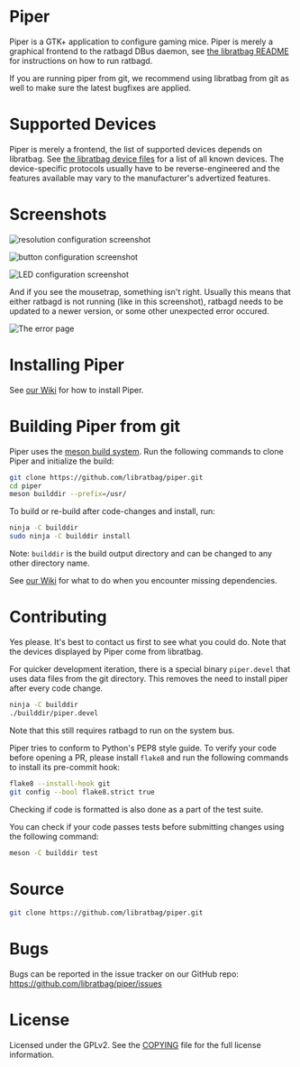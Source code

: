Piper
=====

Piper is a GTK+ application to configure gaming mice. Piper is merely a
graphical frontend to the ratbagd DBus daemon, see [the libratbag
README](https://github.com/libratbag/libratbag/blob/master/README.md#running-ratbagd-as-dbus-activated-systemd-service)
for instructions on how to run ratbagd.

If you are running piper from git, we recommend using libratbag from git
as well to make sure the latest bugfixes are applied.

Supported Devices
=================
Piper is merely a frontend, the list of supported devices depends on
libratbag. See [the libratbag device
files](https://github.com/libratbag/libratbag/tree/master/data/devices) for
a list of all known devices.  The device-specific protocols usually have to
be reverse-engineered and the features available may vary to the
manufacturer's advertized features.

Screenshots
===========

![resolution configuration screenshot](https://github.com/libratbag/piper/blob/wiki/screenshots/piper-resolutionpage.png)

![button configuration screenshot](https://github.com/libratbag/piper/blob/wiki/screenshots/piper-buttonpage.png)

![LED configuration screenshot](https://github.com/libratbag/piper/blob/wiki/screenshots/piper-ledpage.png)

And if you see the mousetrap, something isn't right. Usually this means that
either ratbagd is not running (like in this screenshot), ratbagd needs to be
updated to a newer version, or some other unexpected error occured.

![The error page](https://github.com/libratbag/piper/blob/wiki/screenshots/piper-errorpage.png)

Installing Piper
================

See [our Wiki](https://github.com/libratbag/piper/wiki/Installation) for how to install Piper.

Building Piper from git
=======================

Piper uses the [meson build system](http://mesonbuild.com/). Run the following
commands to clone Piper and initialize the build:

```sh
git clone https://github.com/libratbag/piper.git
cd piper
meson builddir --prefix=/usr/
```

To build or re-build after code-changes and install, run:

```sh
ninja -C builddir
sudo ninja -C builddir install
```

Note: `builddir` is the build output directory and can be changed to any other
directory name.

See [our Wiki](https://github.com/libratbag/piper/wiki/Installation) for what
to do when you encounter missing dependencies.

Contributing
============

Yes please. It's best to contact us first to see what you could do. Note that
the devices displayed by Piper come from libratbag.

For quicker development iteration, there is a special binary `piper.devel`
that uses data files from the git directory. This removes the need to
install piper after every code change.

```sh
ninja -C builddir
./builddir/piper.devel
```
Note that this still requires ratbagd to run on the system bus.

Piper tries to conform to Python's PEP8 style guide. To verify your code before
opening a PR, please install `flake8` and run the following commands to install
its pre-commit hook:

```sh
flake8 --install-hook git
git config --bool flake8.strict true
```

Checking if code is formatted is also done as a part of the test suite.

You can check if your code passes tests before submitting changes using the
following command:

```sh
meson -C builddir test
```

Source
======

```sh
git clone https://github.com/libratbag/piper.git
```

Bugs
====

Bugs can be reported in the issue tracker on our GitHub repo:
https://github.com/libratbag/piper/issues

License
=======

Licensed under the GPLv2. See the
[COPYING](https://github.com/libratbag/piper/blob/master/COPYING) file for the
full license information.
